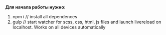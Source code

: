 <p><b>Для начала работы нужно:</b></p>
<ol>
  <li>npm i  // install all dependences</li>
  <li>gulp   // start watcher for scss, css, html, js files and launch livereload on localhost. Works on all devices automatically</li>
</ol>
